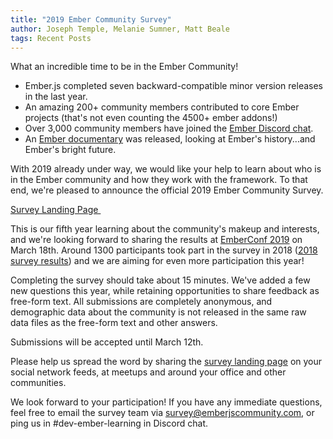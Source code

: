 ```yaml
---
title: "2019 Ember Community Survey"
author: Joseph Temple, Melanie Sumner, Matt Beale
tags: Recent Posts
---
```


What an incredible time to be in the Ember Community! 

- Ember.js completed seven backward-compatible minor version releases in the last year.
- An amazing 200+ community members contributed to core Ember projects (that's not even counting the 4500+ ember addons!)
- Over 3,000 community members have joined the [Ember Discord chat](https://discord.gg/emberjs).
- An [Ember documentary](https://www.youtube.com/watch?v=Cvz-9ccflKQ) was released, looking at Ember's history...and Ember's bright future.

With 2019 already under way, we would like your help to learn about who is in the Ember community and how they work with the framework. To that end, we're pleased to announce the official 2019 Ember Community Survey.

<a href="/ember-community-survey-2018" class="survey-button orange button">
Survey Landing Page <img src="/images/survey/right-arrow.png" alt="" role="presentation" />
</a>

This is our fifth year learning about the community's makeup and interests, and we're looking forward to sharing the results at [EmberConf 2019](http://emberconf.com/) on March 18th. Around 1300 participants took part in the survey in 2018 ([2018 survey results](https://www.emberjs.com/ember-community-survey-2018/)) and we are aiming for even more participation this year! 

Completing the survey should take about 15 minutes. We've added a few new questions this year, while retaining opportunities to share feedback as free-form text. All submissions are completely anonymous, and demographic data about the community is not released in the same raw data files as the free-form text and other answers.

Submissions will be accepted until March 12th.

Please help us spread the word by sharing the [survey landing page](/ember-community-survey-2019) on your social network feeds, at meetups and around your office and other communities.

We look forward to your participation! If you have any immediate questions, feel free to email the survey team via [survey@emberjscommunity.com](mailto:survey@emberjscommunity.com), or ping us in #dev-ember-learning in Discord chat. 